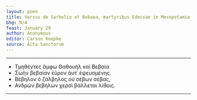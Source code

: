 ```yaml
---
layout: poem
title: Versus de Sarbelio et Bebaea, martyribus Edessae in Mesopotamia
bhg: N/A
feast: January 29
author: Anonymous
editor: Carson Koepke
source: Acta Sanctorum
---
```


---

- Τμηθέντες ἄμφω Θαθουὴλ καὶ Βεβαία
- Σωὴν βεβαίαν ἐῦρον ἀυτ᾽ ἐψευσμένης.
- Βέβηλον ὁ ζάλβηλος οὐ σέβων σέβας,
- Ανδρῶν βεβήλων χερσὶ βάλλεται λίθοις.

---
